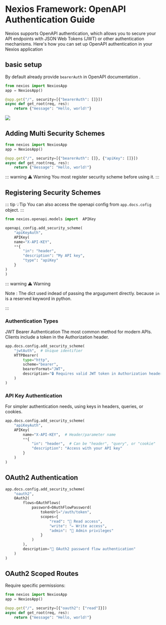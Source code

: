 # Nexios Framework: OpenAPI Authentication Guide

Nexios supports OpenAPI authentication, which allows you to secure your API endpoints with JSON Web Tokens (JWT) or other authentication mechanisms. Here's how you can set up OpenAPI authentication in your Nexios application 

## basic setup

By default already provide `bearerAuth` in OpenAPI documentation .

```python
from nexios import NexiosApp
app = NexiosApp()

@app.get("/", security=[{"bearerAuth": []}])
async def get_root(req, res):
    return {"message": "Hello, world!"}
```

<img src="./bearerAuth.png">

## Adding Multi  Security Schemes

```python
from nexios import NexiosApp
app = NexiosApp()

@app.get("/", security=[{"bearerAuth": []}, {"apiKey": []}])
async def get_root(req, res):
    return {"message": "Hello, world!"}
```
::: warning ⚠️ Warning
You most register security scheme before using it.
:::
## Registering Security Schemes
::: tip 💡Tip
You can also access the openapi config from `app.docs.cofig` object.
:::

```python
from nexios.openapi.models import  APIKey

openapi_config.add_security_scheme(
    "apiKeyAuth",
    APIKey(
    name="X-API-KEY",
    **{
        "in": "header",
        "description": "My API key",
        "type": "apiKey"
    }
)
)
```

::: warning ⚠️ Warning

Note : The dict used indead of passing the argugument directly. because `in` is a reserved keyword in python.

:::

### Authentication Types

JWT Bearer Authentication
The most common method for modern APIs. Clients include a token in the Authorization header.

```python 
app.docs.config.add_security_scheme(
    "jwtAuth",  # Unique identifier
    HTTPBearer(
        type="http",
        scheme="bearer",
        bearerFormat="JWT",
        description="🔒 Requires valid JWT token in Authorization header"
    )
)

```

### API Key Authentication
For simpler authentication needs, using keys in headers, queries, or cookies.

```python
app.docs.config.add_security_scheme(
    "apiKeyAuth",
    APIKey(
        name="X-API-KEY",  # Header/parameter name
        **{
            "in": "header",  # Can be "header", "query", or "cookie"
            "description": "Access with your API key"
        }
    )
)
```

## OAuth2 Authentication

```py
app.docs.config.add_security_scheme(
    "oauth2",
    OAuth2(
        flows=OAuthFlows(
            password=OAuthFlowPassword(
                tokenUrl="/auth/token",
                scopes={
                    "read": "📖 Read access",
                    "write": "✏️ Write access",
                    "admin": "👑 Admin privileges"
                }
            )
        ),
        description="🔄 OAuth2 password flow authentication"
    )
)
```



## OAuth2 Scoped Routes
Require specific permissions:



```python
from nexios import NexiosApp
app = NexiosApp()

@app.get("/", security=[{"oauth2": ["read"]}])
async def get_root(req, res):
    return {"message": "Hello, world!"}
```